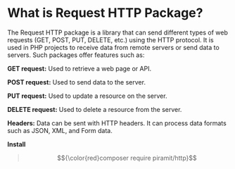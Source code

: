 # What is Request HTTP Package?
The Request HTTP package is a library that can send different types of web requests (GET, POST, PUT, DELETE, etc.) using the HTTP protocol. It is used in PHP projects to receive data from remote servers or send data to servers. Such packages offer features such as:

**GET request:** Used to retrieve a web page or API.

**POST request:** Used to send data to the server.

**PUT request:** Used to update a resource on the server.

**DELETE request:** Used to delete a resource from the server.

**Headers:** Data can be sent with HTTP headers.
It can process data formats such as JSON, XML, and Form data.


**Install**



>$${\color{red}composer require piramit/http}$$